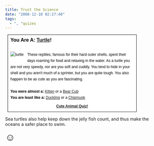 ```yaml
---
title: Trust the Science
date: "2008-12-10 02:27:40"
tags:
  - ", "quizes
---
```

<div style="border: 1px solid #000000; background-color: #ffffff; padding: 8px; margin: 8px; font: 12px sans-serif; color: #000000; line-height: 20px; width: 400px;">
  <div style="border: none; background-color: #ffffff; font: bold 16px sans-serif; color: #000000; margin: 0px; margin-bottom: 8px; padding: 0px;">You Are A: <b><a target="_top" href="http://www.cuteducky.com/cute_animals/turtle.html">Turtle</a></b>!</div><br />
  <img src="http://www.cuteducky.com/img/turtle.jpg" style="border: none; margin: 0px 12px 12px 0px; float: left; height: 100px width: 100px" alt="turtle"  />These reptiles, famous for their hard outer shells, spent their days roaming for food and relaxing in the water.  As a turtle you are not very speedy, nor are you soft and cuddly. You tend to hide in your shell and you aren't much of a sprinter, but you are quite tough. You also happen to be as cute as you are fascinating.<br /><br />
  <b>You were almost a:</b> <a target="_top" href="http://www.cuteducky.com/cute_animals/kitty.html">Kitten</a> or a <a target="_top" href="http://www.cuteducky.com/cute_animals/bear.html">Bear Cub</a><br />
  <b>You are least like a:</b> <a href="http://www.cuteducky.com/cute_animals/duckling.html" target="_top">Duckling</a> or a <a href="http://www.cuteducky.com/cute_animals/chip.html" target="_top">Chipmunk</a>
  <a href="http://www.cuteducky.com/cute_animal_quiz.html" style="clear: both; display: block; text-align: center; margin-top: 8px;"><b>Cute Animal Quiz!</b></a>
</div>

Sea turtles also help keep down the jelly fish count, and thus make the oceans a safer place to swim.

<font size="+3">&#x263a;</font>

